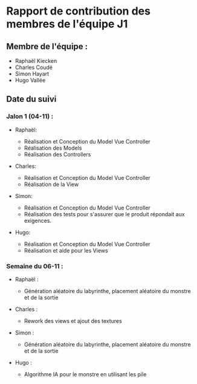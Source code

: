 # Rapport de contribution des membres de l'équipe J1

## Membre de l'équipe :

- Raphaël Kiecken
- Charles Coudé
- Simon Hayart
- Hugo Vallée

## Date du suivi

### Jalon 1 (04-11) :

- Raphaël:

  - Réalisation et Conception du Model Vue Controller
  - Réalisation des Models
  - Réalisation des Controllers

- Charles:

  - Réalisation et Conception du Model Vue Controller
  - Réalisation de la View

- Simon:

  - Réalisation et Conception du Model Vue Controller
  - Réalisation des tests pour s'assurer que le produit répondait aux exigences.

- Hugo:

  - Réalisation et Conception du Model Vue Controller
  - Réalisation et aide pour les Views

### Semaine du 06-11 :

- Raphaël :

  - Génération aléatoire du labyrinthe, placement aléatoire du monstre et de la sortie

- Charles :

  - Rework des views et ajout des textures

- Simon :

  - Génération aléatoire du labyrinthe, placement aléatoire du monstre et de la sortie

- Hugo :

  - Algorithme IA pour le monstre en utilisant les pile
